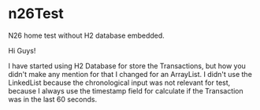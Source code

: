 # n26Test
N26 home test without H2 database embedded.

Hi Guys!

I have started using H2 Database for store the Transactions, but how you didn't make any mention for that I changed for an ArrayList.
I didn't use the LinkedList because the chronological input was not relevant for test, because I always use the timestamp field for calculate if the Transaction was in the last 60 seconds.

